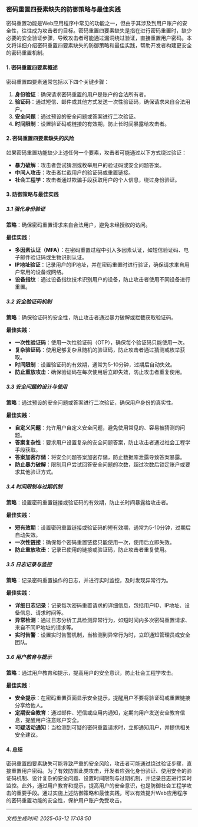 ### 密码重置四要素缺失的防御策略与最佳实践

密码重置功能是Web应用程序中常见的功能之一，但由于其涉及到用户账户的安全性，往往成为攻击者的目标。密码重置四要素缺失是指在进行密码重置时，缺少必要的安全验证步骤，导致攻击者可能通过漏洞绕过验证，直接重置用户密码。本文将详细介绍密码重置四要素缺失的防御策略和最佳实践，帮助开发者构建更安全的密码重置机制。

#### 1. 密码重置四要素概述

密码重置四要素通常包括以下四个关键步骤：

1. **身份验证**：确保请求密码重置的用户是账户的合法所有者。
2. **验证码**：通过短信、邮件或其他方式发送一次性验证码，确保请求来自合法用户。
3. **安全问题**：通过预设的安全问题或答案进行二次验证。
4. **时间限制**：设置验证码或链接的有效期，防止长时间暴露给攻击者。

#### 2. 密码重置四要素缺失的风险

如果密码重置功能缺少上述任何一个要素，攻击者可能通过以下方式绕过验证：

- **暴力破解**：攻击者尝试猜测或枚举用户的验证码或安全问题答案。
- **中间人攻击**：攻击者拦截用户的验证码或重置链接。
- **社会工程学**：攻击者通过欺骗手段获取用户的个人信息，绕过身份验证。

#### 3. 防御策略与最佳实践

##### 3.1 强化身份验证

**策略**：确保密码重置请求来自合法用户，避免未经授权的访问。

**最佳实践**：
- **多因素认证（MFA）**：在密码重置过程中引入多因素认证，如短信验证码、电子邮件验证码或生物识别认证。
- **IP地址验证**：记录用户的IP地址，并在密码重置时进行验证，确保请求来自用户常用的设备或网络。
- **设备指纹**：通过设备指纹技术识别用户的设备，防止攻击者使用不同设备进行重置。

##### 3.2 安全验证码机制

**策略**：确保验证码的安全性，防止攻击者通过暴力破解或拦截获取验证码。

**最佳实践**：
- **一次性验证码**：使用一次性验证码（OTP），确保每个验证码只能使用一次。
- **复杂验证码**：使用足够复杂且随机的验证码，防止攻击者通过猜测或枚举获取。
- **时间限制**：设置验证码的有效期，通常为5-10分钟，过期后自动失效。
- **防止重放攻击**：确保验证码在每次使用后立即失效，防止攻击者重复使用。

##### 3.3 安全问题的设计与使用

**策略**：通过预设的安全问题或答案进行二次验证，确保用户身份的真实性。

**最佳实践**：
- **自定义问题**：允许用户自定义安全问题，避免使用常见的、容易被猜测的问题。
- **答案复杂性**：要求用户设置复杂的安全问题答案，防止攻击者通过社会工程学手段获取。
- **答案加密存储**：将安全问题答案加密存储，防止数据库泄露导致答案暴露。
- **防止暴力破解**：限制用户尝试回答安全问题的次数，超过次数后锁定账户或要求其他验证方式。

##### 3.4 时间限制与过期机制

**策略**：设置密码重置链接或验证码的有效期，防止长时间暴露给攻击者。

**最佳实践**：
- **短有效期**：设置密码重置链接或验证码的短有效期，通常为5-10分钟，过期后自动失效。
- **一次性链接**：确保每个密码重置链接只能使用一次，使用后立即失效。
- **防止重放攻击**：记录已使用的链接或验证码，防止攻击者重复使用。

##### 3.5 日志记录与监控

**策略**：记录密码重置操作的日志，并进行实时监控，及时发现异常行为。

**最佳实践**：
- **详细日志记录**：记录每次密码重置请求的详细信息，包括用户ID、IP地址、设备信息、请求时间等。
- **异常检测**：通过日志分析工具检测异常行为，如短时间内多次密码重置请求、来自不同IP地址的请求等。
- **实时告警**：设置实时告警机制，当检测到异常行为时，立即通知管理员或安全团队。

##### 3.6 用户教育与提示

**策略**：通过用户教育和提示，提高用户的安全意识，防止社会工程学攻击。

**最佳实践**：
- **安全提示**：在密码重置页面显示安全提示，提醒用户不要将验证码或重置链接分享给他人。
- **定期安全教育**：通过邮件、短信或应用内通知，定期向用户发送安全教育信息，提醒用户注意账户安全。
- **可疑活动通知**：当检测到可疑的密码重置请求时，立即通知用户，并提供相关安全建议。

#### 4. 总结

密码重置四要素缺失可能导致严重的安全风险，攻击者可能通过绕过验证步骤，直接重置用户密码。为了有效防御此类攻击，开发者应强化身份验证、使用安全的验证码机制、设计复杂的安全问题、设置时间限制与过期机制，并记录日志进行实时监控。此外，通过用户教育和提示，提高用户的安全意识，也是防御社会工程学攻击的重要手段。通过实施上述防御策略和最佳实践，可以有效提升Web应用程序的密码重置功能的安全性，保护用户账户免受攻击。

---

*文档生成时间: 2025-03-12 17:08:50*



















